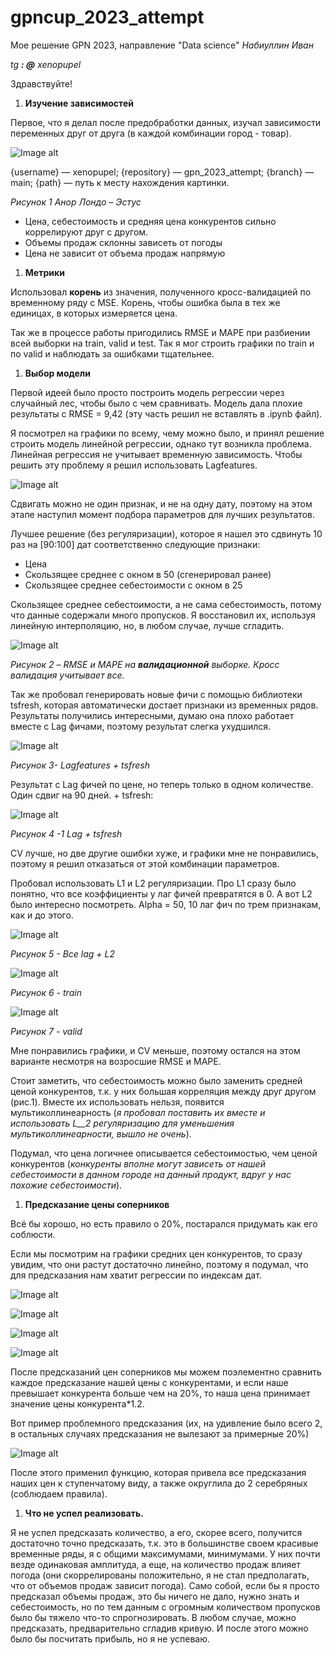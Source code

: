 # gpncup_2023_attempt
Мое решение GPN 2023, направление "Data science"
_Набиуллин Иван_

_tg __: @__ xenopupel_

Здравствуйте!

1. **Изучение зависимостей**

Первое, что я делал после предобработки данных, изучал зависимости переменных друг от друга (в каждой комбинации город - товар).

![Image alt](https://github.com/xenopupel/gpncup_2023_attempt/tree/main/images/1.png)

{username} — xenopupel;
{repository} — gpn_2023_attempt;
{branch} — main;
{path} — путь к месту нахождения картинки.

_Рисунок 1 Анор Лондо – Эстус_

- Цена, себестоимость и средняя цена конкурентов сильно коррелируют друг с другом.
- Объемы продаж склонны зависеть от погоды
- Цена не зависит от объема продаж напрямую

1. **Метрики**

Использовал **корень** из значения, полученного кросс-валидацией по временному ряду с MSE. Корень, чтобы ошибка была в тех же единицах, в которых измеряется цена.

Так же в процессе работы пригодились RMSE и MAPE при разбиении всей выборки на train, valid и test. Так я мог строить графики по train и по valid и наблюдать за ошибками тщательнее.

1. **Выбор модели**

Первой идеей было просто построить модель регрессии через случайный лес, чтобы было с чем сравнивать. Модель дала плохие результаты с RMSE = 9,42 (эту часть решил не вставлять в .ipynb файл).

Я посмотрел на графики по всему, чему можно было, и принял решение строить модель линейной регрессии, однако тут возникла проблема. Линейная регрессия не учитывает временную зависимость. Чтобы решить эту проблему я решил использовать Lagfeatures.

![Image alt](https://github.com/xenopupel/gpncup_2023_attempt/tree/main/images/2.png)

Сдвигать можно не один признак, и не на одну дату, поэтому на этом этапе наступил момент подбора параметров для лучших результатов.

Лучшее решение (без регуляризации), которое я нашел это сдвинуть 10 раз на [90:100] дат соответственно следующие признаки:

- Цена
- Скользящее среднее с окном в 50 (сгенерировал ранее)
- Скользящее среднее себестоимости с окном в 25

Скользящее среднее себестоимости, а не сама себестоимость, потому что данные содержали много пропусков. Я восстановил их, используя линейную интерполяцию, но, в любом случае, лучше сгладить.

![Image alt](https://github.com/xenopupel/gpncup_2023_attempt/tree/main/images/3.png)

_Рисунок 2 – RMSE и MAPE на **валидационной** выборке. Кросс валидация учитывает все._

Так же пробовал генерировать новые фичи с помощью библиотеки tsfresh, которая автоматически достает признаки из временных рядов. Результаты получились интересными, думаю она плохо работает вместе с Lag фичами, поэтому результат слегка ухудшился.

![Image alt](https://github.com/xenopupel/gpncup_2023_attempt/tree/main/images/4.png)

_Рисунок 3- Lagfeatures + tsfresh_

Результат с Lag фичей по цене, но теперь только в одном количестве. Один сдвиг на 90 дней. + tsfresh:

![Image alt](https://github.com/xenopupel/gpncup_2023_attempt/tree/main/images/5.png)

_Рисунок 4 -1 Lag + tsfresh_

CV лучше, но две другие ошибки хуже, и графики мне не понравились, поэтому я решил отказаться от этой комбинации параметров.

Пробовал использовать L1 и L2 регуляризации. Про L1 сразу было понятно, что все коэффициенты у лаг фичей превратятся в 0. А вот L2 было интересно посмотреть. Alpha = 50, 10 лаг фич по трем признакам, как и до этого.

![Image alt](https://github.com/xenopupel/gpncup_2023_attempt/tree/main/images/6.png)

_Рисунок 5 - Все lag + L2_

![Image alt](https://github.com/xenopupel/gpncup_2023_attempt/tree/main/images/7.png)

_Рисунок 6 - train_

![Image alt](https://github.com/xenopupel/gpncup_2023_attempt/tree/main/images/8.png)

_Рисунок 7 - valid_

Мне понравились графики, и CV меньше, поэтому остался на этом варианте несмотря на возросшие RMSE и MAPE.

Стоит заметить, что себестоимость можно было заменить средней ценой конкурентов, т.к. у них большая корреляция между друг другом (рис.1). Вместе их использовать нельзя, появится мультиколлинеарность (_я пробовал поставить их вместе и использовать_ _L__2 регуляризацию для уменьшения мультиколлинеарности, вышло не очень_).

Подумал, что цена логичнее описывается себестоимостью, чем ценой конкурентов (_конкуренты вполне могут зависеть от нашей себестоимости в данном городе на данный продукт, вдруг у нас похожие себестоимости_).

1. **Предсказание цены соперников**

Всё бы хорошо, но есть правило о 20%, постарался придумать как его соблюсти.

Если мы посмотрим на графики средних цен конкурентов, то сразу увидим, что они растут достаточно линейно, поэтому я подумал, что для предсказания нам хватит регрессии по индексам дат.

![Image alt](https://github.com/xenopupel/gpncup_2023_attempt/tree/main/images/9.png)

![Image alt](https://github.com/xenopupel/gpncup_2023_attempt/tree/main/images/10.png)

![Image alt](https://github.com/xenopupel/gpncup_2023_attempt/tree/main/images/11.png)

![Image alt](https://github.com/xenopupel/gpncup_2023_attempt/tree/main/images/12.png)

После предсказаний цен соперников мы можем поэлементно сравнить каждое предсказание нашей цены с конкурентами, и если наше превышает конкурента больше чем на 20%, то наша цена принимает значение цены конкурента\*1.2.

Вот пример проблемного предсказания (их, на удивление было всего 2, в остальных случаях предсказания не вылезают за примерные 20%)

![Image alt](https://github.com/xenopupel/gpncup_2023_attempt/tree/main/images/13.png)

После этого применил функцию, которая привела все предсказания наших цен к ступенчатому виду, а также округлила до 2 серебряных (соблюдаем правила).

1. **Что не успел реализовать.**

Я не успел предсказать количество, а его, скорее всего, получится достаточно точно предсказать, т.к. это в большинстве своем красивые временные ряды, я с общими максимумами, минимумами. У них почти везде одинаковая амплитуда, а еще, на количество продаж влияет погода (они скоррелированы положительно, я не стал предполагать, что от объемов продаж зависит погода).
 Само собой, если бы я просто предсказал объемы продаж, это бы ничего не дало, нужно знать и себестоимость, но по тем данным с огромным количеством пропусков было бы тяжело что-то спрогнозировать. В любом случае, можно предсказать, предварительно сгладив кривую. И после этого можно было бы посчитать прибыль, но я не успеваю.
